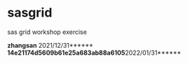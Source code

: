# sasgrid
sas grid workshop exercise

******zhangsan******  2021/12/31******
******14e21174d5609b61e25a683ab88a6105******2022/01/31******
